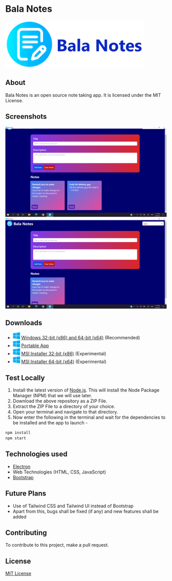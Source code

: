 # Bala Notes

<img src="./screenshots/banner.png" alt="Banner" height="150"/>

## About

Bala Notes is an open source note taking app. It is licensed under the MIT License.

## Screenshots

![Screenshot 1](./screenshots/Screenshot.png)
![Screenshot 2](./screenshots/Screenshot_2.png)

## Downloads

- <img src="./screenshots/windows.png" width="22">  [Windows 32-bit (x86) and 64-bit (x64)](https://github.com/K-Balaji/BalaNotes/releases/download/3.0.0/Bala_Notes_Setup_x86_x64.exe)  (Recommended)
- <img src="./screenshots/windows.png" width="22">  [Portable App](https://github.com/K-Balaji/BalaNotes/releases/download/3.0.0/Bala_Notes_Portable.exe)
- <img src="./screenshots/windows.png" width="22">  [MSI Installer 32-bit (x86)](https://github.com/K-Balaji/BalaNotes/releases/download/3.0.0/Bala_Notes_x86.msi) (Experimental)
- <img src="./screenshots/windows.png" width="22">  [MSI Installer 64-bit (x64)](https://github.com/K-Balaji/BalaNotes/releases/download/3.0.0/Bala_Notes_x64.msi) (Experimental)

## Test Locally

1. Install the latest version of <a href="https://nodejs.org/" target="_blank">Node.js</a>. This will install the Node Package Manager (NPM) that we will use later.
2. Download the above repository as a ZIP File.
3. Extract the ZIP File to a directory of your choice.
4. Open your terminal and navigate to that directory.
5. Now enter the following in the terminal and wait for the dependencies to be installed and the app to launch -

```sh
npm install
npm start
```

## Technologies used

- <a href="https://github.com/electron/electron" target="_blank">Electron</a>
- Web Technologies (HTML, CSS, JavaScript)
- <a href="https://github.com/twbs/bootstrap" target="_blank">Bootstrap</a>

## Future Plans

- Use of Tailwind CSS and Tailwind UI instead of Bootstrap
- Apart from this, bugs shall be fixed (if any) and new features shall be added

## Contributing

To contribute to this project, make a pull request.

## License

[MIT License](./LICENSE)
